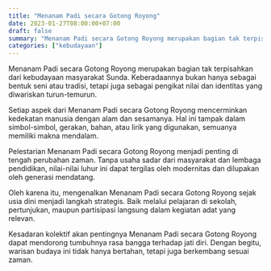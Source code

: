 ```yaml
---
title: "Menanam Padi secara Gotong Royong"
date: 2023-01-27T08:00:00+07:00
draft: false
summary: "Menanam Padi secara Gotong Royong merupakan bagian tak terpisahkan dari kebudayaan masyarakat Sunda. Keberadaannya bukan hanya sebagai bentuk seni ata"
categories: ["kebudayaan"]
---
```


Menanam Padi secara Gotong Royong merupakan bagian tak terpisahkan dari kebudayaan masyarakat Sunda. Keberadaannya bukan hanya sebagai bentuk seni atau tradisi, tetapi juga sebagai pengikat nilai dan identitas yang diwariskan turun-temurun.

Setiap aspek dari Menanam Padi secara Gotong Royong mencerminkan kedekatan manusia dengan alam dan sesamanya. Hal ini tampak dalam simbol-simbol, gerakan, bahan, atau lirik yang digunakan, semuanya memiliki makna mendalam.

Pelestarian Menanam Padi secara Gotong Royong menjadi penting di tengah perubahan zaman. Tanpa usaha sadar dari masyarakat dan lembaga pendidikan, nilai-nilai luhur ini dapat tergilas oleh modernitas dan dilupakan oleh generasi mendatang.

Oleh karena itu, mengenalkan Menanam Padi secara Gotong Royong sejak usia dini menjadi langkah strategis. Baik melalui pelajaran di sekolah, pertunjukan, maupun partisipasi langsung dalam kegiatan adat yang relevan.

Kesadaran kolektif akan pentingnya Menanam Padi secara Gotong Royong dapat mendorong tumbuhnya rasa bangga terhadap jati diri. Dengan begitu, warisan budaya ini tidak hanya bertahan, tetapi juga berkembang sesuai zaman.
